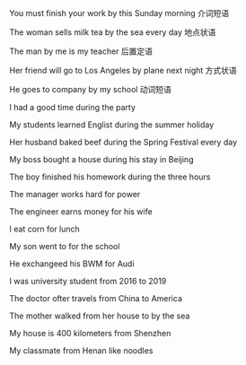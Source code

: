 You must finish your work by this Sunday morning 介词短语

The woman sells milk tea by the sea every day 地点状语

The man by me is my teacher 后置定语

Her friend will go to Los Angeles by plane next night 方式状语

He goes to company by my school 动词短语



I had a good time during the party

My students learned Englist during the summer holiday

Her husband baked beef during the Spring Festival every day

My boss bought a house during his stay in Beijing

The boy finished his homework during the three hours 



The manager works hard for power

The engineer earns money for his wife

I eat corn for lunch

My son went to for the school

He exchangeed his BWM for Audi



I was university student from 2016 to 2019

The doctor ofter travels from China to America

The mother walked from her house to by the sea

My house is 400 kilometers from Shenzhen

My classmate from Henan like noodles















